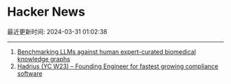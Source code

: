 # Hacker News

最近更新时间: 2024-03-31 01:02:38

--- 
1. [Benchmarking LLMs against human expert-curated biomedical knowledge graphs](https://www.sciencedirect.com/science/article/pii/S2667318524000023) 
2. [Hadrius (YC W23) – Founding Engineer for fastest growing compliance software](https://www.ycombinator.com/companies/hadrius/jobs/1z3APsX-founding-engineer) 
